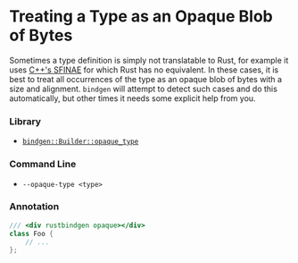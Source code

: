 # Treating a Type as an Opaque Blob of Bytes

Sometimes a type definition is simply not translatable to Rust, for example it
uses
[C++'s SFINAE](https://en.wikipedia.org/wiki/Substitution_failure_is_not_an_error) for
which Rust has no equivalent. In these cases, it is best to treat all
occurrences of the type as an opaque blob of bytes with a size and
alignment. `bindgen` will attempt to detect such cases and do this
automatically, but other times it needs some explicit help from you.

### Library

* [`bindgen::Builder::opaque_type`](https://docs.rs/bindgen/latest/bindgen/struct.Builder.html#method.opaque_type)

### Command Line

* `--opaque-type <type>`

### Annotation

```cpp
/// <div rustbindgen opaque></div>
class Foo {
    // ...
};
```

